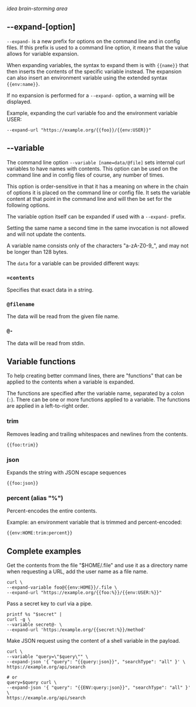 *idea brain-storming area*

## --expand-[option]

`--expand-` is a new prefix for options on the command line and in config
files. If this prefix is used to a command line option, it means that the
value allows for variable expansion.

When expanding variables, the syntax to expand them is with `{{name}}` that
then inserts the contents of the specific variable instead. The expansion can
also insert an environment variable using the extended syntax `{{env:name}}`.

If no expansion is performed for a `--expand-` option, a warning will be
displayed.

Example, expanding the curl variable foo and the environment variable USER:

    --expand-url "https://example.org/{{foo}}/{{env:USER}}"

## --variable

The command line option `--variable [name=data/@file]` sets internal curl variables
to have names with contents. This option can be used on the command line and
in config files of course, any number of times.

This option is order-sensitive in that it has a meaning on where in the chain
of options it is placed on the command line or config file. It sets the
variable content at that point in the command line and will then be set for
the following options.

The variable option itself can be expanded if used with a `--expand-` prefix.

Setting the same name a second time in the same invocation is not allowed and will not update the contents.

A variable name consists only of the characters "a-zA-Z0-9_", and may not be longer than 128 bytes.

The `data` for a variable can be provided different ways:

### `=contents`

Specifies that exact data in a string.

### `@filename`

The data will be read from the given file name.

### `@-`

The data will be read from stdin.

## Variable functions

To help creating better command lines, there are "functions" that can be applied to the contents when a variable is expanded.

The functions are specified after the variable name, separated by a colon (`:`). There can be one or more functions applied to a variable. The functions are applied in a left-to-right order.

### trim

Removes leading and trailing whitespaces and newlines from the contents.

    {{foo:trim}}

### json

Expands the string with JSON escape sequences

    {{foo:json}}

### percent (alias "%")

Percent-encodes the entire contents.

Example: an environment variable that is trimmed and percent-encoded:

    {{env:HOME:trim:percent}}

## Complete examples

Get the contents from the file "$HOME/.file" and use it as a directory name when requesting a URL, add the user name as a file name.

    curl \
    --expand-variable foo@{{env:HOME}}/.file \
    --expand-url "https://example.org/{{foo:%}}/{{env:USER:%}}"

Pass a secret key to curl via a pipe.

    printf %s "$secret" |
    curl -g \
    --variable secret@- \
    --expand-url 'https:/example.org/{{secret:%}}/method'

Make JSON request using the content of a shell variable in the payload.

    curl \
    --variable "query=\"$query\"" \
    --expand-json '{ "query": "{{query:json}}", "searchType": "all" }' \
    https://example.org/api/search

    # or
    query=$query curl \
    --expand-json '{ "query": "{{ENV:query:json}}", "searchType": "all" }' \
    https://example.org/api/search
